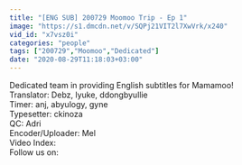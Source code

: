 ```yaml
---
title: "[ENG SUB] 200729 Moomoo Trip - Ep 1"
image: "https://s1.dmcdn.net/v/SQPj21VIT2l7XwVrk/x240"
vid_id: "x7vsz0i"
categories: "people"
tags: ["200729","Moomoo","Dedicated"]
date: "2020-08-29T11:18:03+03:00"
---
```

Dedicated team in providing English subtitles for Mamamoo!   <br>Translator: Debz, lyuke, ddongbyullie   <br>Timer: anj, abyulogy, gyne   <br>Typesetter: ckinoza   <br>QC: Adri   <br>Encoder/Uploader: Mel   <br>Video Index:    <br>Follow us on: 
